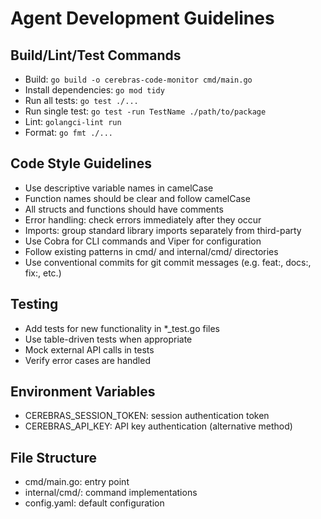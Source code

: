 # Agent Development Guidelines

## Build/Lint/Test Commands
- Build: `go build -o cerebras-code-monitor cmd/main.go`
- Install dependencies: `go mod tidy`
- Run all tests: `go test ./...`
- Run single test: `go test -run TestName ./path/to/package`
- Lint: `golangci-lint run`
- Format: `go fmt ./...`

## Code Style Guidelines
- Use descriptive variable names in camelCase
- Function names should be clear and follow camelCase
- All structs and functions should have comments
- Error handling: check errors immediately after they occur
- Imports: group standard library imports separately from third-party
- Use Cobra for CLI commands and Viper for configuration
- Follow existing patterns in cmd/ and internal/cmd/ directories
- Use conventional commits for git commit messages (e.g. feat:, docs:, fix:, etc.)

## Testing
- Add tests for new functionality in *_test.go files
- Use table-driven tests when appropriate
- Mock external API calls in tests
- Verify error cases are handled

## Environment Variables
- CEREBRAS_SESSION_TOKEN: session authentication token
- CEREBRAS_API_KEY: API key authentication (alternative method)

## File Structure
- cmd/main.go: entry point
- internal/cmd/: command implementations
- config.yaml: default configuration